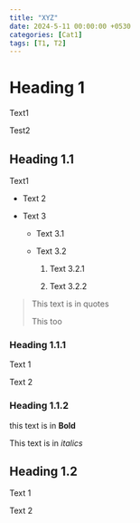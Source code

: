 ```yaml
---
title: "XYZ"
date: 2024-5-11 00:00:00 +0530
categories: [Cat1]
tags: [T1, T2]
---
```


# Heading 1

Text1

Test2

## Heading 1.1

Text1

* Text 2

* Text 3

   * Text 3.1
 
   * Text 3.2
 
      1. Text 3.2.1
    
      2. Text 3.2.2

> This text is in quotes
> 
> This too

### Heading 1.1.1

Text 1

Text 2


### Heading 1.1.2

this text is in **Bold**

This text is in *italics*

## Heading 1.2

Text 1

Text 2



